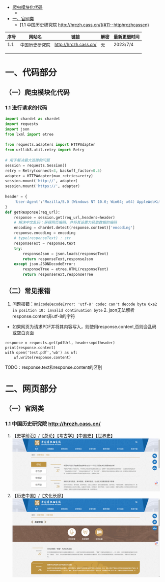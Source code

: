 <!-- TOC -->
  * [爬虫模块化代码](#)
    * [](#)
  * [一、官网类](#)
    * [1.1 中国历史研究院 http://hrczh.cass.cn/](#11--httphrczhcasscn)
<!-- TOC -->

| 序号 | 网站名    | 链接  | 解密  | 最新更细时间   | 
|----|--------|-----|-----|----------|
| 1.1 | 中国历史研究院 | http://hrczh.cass.cn/ | 无   | 2023/7/4 |
|    |        |     |     ||
|    |        |     |     ||
|    |        |     |     ||

# 一、代码部分
## （一）爬虫模块化代码
### 1.1 进行请求的代码
```python
import chardet as chardet
import requests
import json
from lxml import etree

from requests.adapters import HTTPAdapter
from urllib3.util.retry import Retry

# 用于解决最大连接的问题
session = requests.Session()
retry = Retry(connect=3, backoff_factor=0.5)
adapter = HTTPAdapter(max_retries=retry)
session.mount('http://', adapter)
session.mount('https://', adapter)

header = {
    'User-Agent':'Mozilla/5.0 (Windows NT 10.0; Win64; x64) AppleWebKit/537.36 (KHTML, like Gecko) Chrome/113.0.0.0 Safari/537.36',
}
def getResponse(req_url):
    response = session.get(req_url,headers=header)
    # 解决中文乱码：获得网页编码，并将其设置为获取数据的编码
    encoding = chardet.detect(response.content)['encoding']
    response.encoding = encoding
    # type(responseText) : str
    responseText = response.text        
    try:
        responseJson = json.loads(responseText)
        return responseText,responseJson
    except json.JSONDecodeError:
        responseTree = etree.HTML(responseText)
        return responseText,responseTree
```
## （二）常见报错
1. 问题报错：``UnicodeDecodeError: 'utf-8' codec can't decode byte 0xe2 in position 10: invalid continuation byte``
   2. json无法解析response.content非utf-8的字符

- 如果网页为请求PDF并将其内容写入，则使用response.content,否则会乱码或空白页面
```
response = requests.get(pdfUrl, headers=pdfheader)
print(response.content)
with open('test.pdf','wb') as wf:
    wf.write(response.content)
```
TODO：response.text和response.content的区别

# 二、网页部分
## （一）官网类
### 1.1 中国历史研究院 http://hrczh.cass.cn/
1. 【史学前沿】/【总论】【考古学】【中国史】【世界史】
![img.png](SpiderMdImg/img.png)
2. 【历史中国】/【文化长廊】
![img_1.png](SpiderMdImg/img_1.png)
